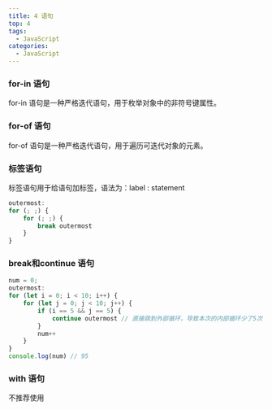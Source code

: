 ```yaml
---
title: 4 语句
top: 4
tags:
  - JavaScript
categories:
  - JavaScript
---
```


### for-in 语句

for-in 语句是一种严格迭代语句，用于枚举对象中的非符号键属性。

### for-of 语句

for-of 语句是一种严格迭代语句，用于遍历可迭代对象的元素。

### 标签语句

标签语句用于给语句加标签，语法为：label : statement

```javascript
outermost:
for (; ;) {
    for (; ;) {
        break outermost
    }
}
```

### break和continue 语句

```javascript
num = 0;
outermost:
for (let i = 0; i < 10; i++) {
    for (let j = 0; j < 10; j++) {
        if (i == 5 && j == 5) {
            continue outermost // 直接跳到外部循环，导致本次的内部循环少了5次
        }
        num++
    }
}
console.log(num) // 95
```

### with 语句

不推荐使用